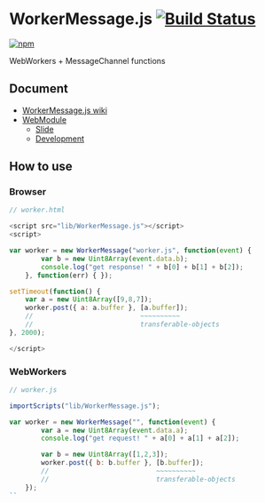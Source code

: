 # WorkerMessage.js [![Build Status](https://travis-ci.org/uupaa/WorkerMessage.js.png)](http://travis-ci.org/uupaa/WorkerMessage.js)

[![npm](https://nodei.co/npm/uupaa.workermessage.js.png?downloads=true&stars=true)](https://nodei.co/npm/uupaa.workermessage.js/)

WebWorkers + MessageChannel functions

## Document

- [WorkerMessage.js wiki](https://github.com/uupaa/WorkerMessage.js/wiki/WorkerMessage)
- [WebModule](https://github.com/uupaa/WebModule)
    - [Slide](http://uupaa.github.io/Slide/slide/WebModule/index.html)
    - [Development](https://github.com/uupaa/WebModule/wiki/Development)

## How to use

### Browser

```js
// worker.html

<script src="lib/WorkerMessage.js"></script>
<script>

var worker = new WorkerMessage("worker.js", function(event) {
        var b = new Uint8Array(event.data.b);
        console.log("get response! " + b[0] + b[1] + b[2]);
    }, function(err) { });

setTimeout(function() {
    var a = new Uint8Array([9,8,7]);
    worker.post({ a: a.buffer }, [a.buffer]);
    //                           ~~~~~~~~~~
    //                           transferable-objects
}, 2000);

</script>
```

### WebWorkers

```js
// worker.js

importScripts("lib/WorkerMessage.js");

var worker = new WorkerMessage("", function(event) {
        var a = new Uint8Array(event.data.a);
        console.log("get request! " + a[0] + a[1] + a[2]);

        var b = new Uint8Array([1,2,3]);
        worker.post({ b: b.buffer }, [b.buffer]);
        //                           ~~~~~~~~~~
        //                           transferable-objects
    });
``

